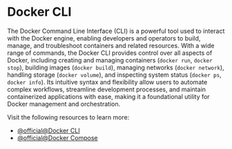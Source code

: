 # Docker CLI

The Docker Command Line Interface (CLI) is a powerful tool used to interact with the Docker engine, enabling developers and operators to build, manage, and troubleshoot containers and related resources. With a wide range of commands, the Docker CLI provides control over all aspects of Docker, including creating and managing containers (`docker run`, `docker stop`), building images (`docker build`), managing networks (`docker network`), handling storage (`docker volume`), and inspecting system status (`docker ps`, `docker info`). Its intuitive syntax and flexibility allow users to automate complex workflows, streamline development processes, and maintain containerized applications with ease, making it a foundational utility for Docker management and orchestration.

Visit the following resources to learn more:

- [@official@Docker CLI](https://docs.docker.com/reference/cli/docker/)
- [@official@Docker Compose](https://docs.docker.com/compose/)
